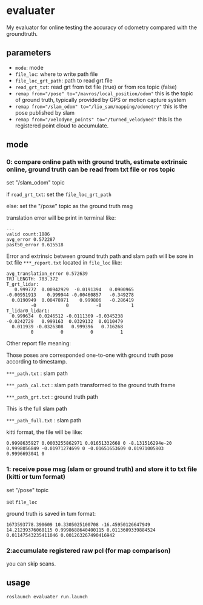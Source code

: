 # evaluater

My evaluator for online testing the accuracy of odometry compared with the groundtruth.

## parameters
- `mode`: mode
- `file_loc`: where to write path file
- `file_loc_grt_path`: path to read grt file
- `read_grt_txt`: read grt from txt file (true) or from ros topic (false)
- `remap from="/pose" to="/mavros/local_position/odom"`  this is the topic of ground truth, typically provided by GPS or motion capture system
- `remap from="/slam_odom" to="/lio_sam/mapping/odometry"` this is the pose published by slam
- `remap from="/velodyne_points" to="/turned_velodyned"` this is the registered point cloud to accumulate.


## mode 

### 0: compare online path with ground truth, estimate extrinsic online, ground truth can be read from txt file or ros topic

set "/slam_odom" topic

if  `read_grt_txt`: set the `file_loc_grt_path`

else: set the "/pose" topic as the ground truth msg

translation error will be print in terminal like:

```
---
valid count:1886
avg_error 0.572287
past50_error 0.615518

```
Error and extrinsic between ground truth path and slam path will be sore in txt file `***_report.txt` located in `file_loc` like:

```step: 1891
avg_translation_error 0.572639
TRJ LENGTH: 783.372
T_grt_lidar: 
   0.999772  0.00942929  -0.0191394   0.0900965
-0.00951913    0.999944 -0.00460857   -0.349278
  0.0190949  0.00478971    0.999806   -0.286419
         -0           0          -0           1
T_lidar0_lidar1: 
  0.999634  0.0246512 -0.0111369 -0.0345238
-0.0242729   0.999163  0.0329132  0.0110479
  0.011939 -0.0326308   0.999396   0.716268
         0          0          0          1
```

Other report file meaning:

Those poses are corresponded one-to-one with ground truth pose according to  timestamp.

`***_path.txt` : slam path

`***_path_cal.txt` : slam path transformed to the ground truth frame

`***_path_grt.txt` : ground truth path

This is the full slam path

`***_path_full.txt` : slam path

kitti format, the file will be like:

```
0.9998635927 0.0003255862971 0.01651332668 0 -8.131516294e-20 0.9998056849 -0.01971274699 0 -0.01651653609 0.01971005803 0.9996693041 0
```

### 1: receive pose msg (slam or ground truth) and store it to txt file (kitti or tum format)

set "/pose" topic

set `file_loc`

ground truth is saved in tum format:

```
1673593778.390609 10.3305025100708 -16.45950126647949 14.21239376068115 0.9998688640400115 0.0113609339884524 0.01147543235411046 0.001263267490416942
```

### 2:accumulate registered raw pcl (for map comparison)

you can skip scans.

## usage 
```
roslaunch evaluater run.launch
```

